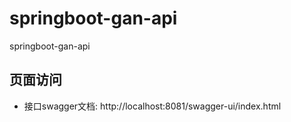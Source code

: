 # springboot-gan-api
springboot-gan-api

## 页面访问
* 接口swagger文档: http://localhost:8081/swagger-ui/index.html
